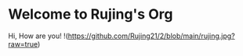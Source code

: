 # Welcome to Rujing's Org
Hi, How are you! 
!(https://github.com/Rujing21/2/blob/main/rujing.jpg?raw=true)
